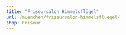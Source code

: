 ```yaml
---
title: "Friseursalon Himmelsflügel"
url: /muenchen/friseursalon-himmelsfluegel/
shop: Friseur
---
```

